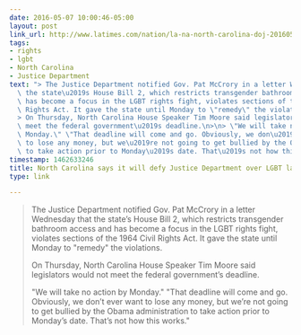 ```yaml
---
date: 2016-05-07 10:00:46-05:00
layout: post
link_url: http://www.latimes.com/nation/la-na-north-carolina-doj-20160505-story.html
tags:
- rights
- lgbt
- North Carolina
- Justice Department
text: "> The Justice Department notified Gov. Pat McCrory in a letter Wednesday that\
  \ the state\u2019s House Bill 2, which restricts transgender bathroom access and\
  \ has become a focus in the LGBT rights fight, violates sections of the 1964 Civil\
  \ Rights Act. It gave the state until Monday to \"remedy\" the violations.\n>\n\
  > On Thursday, North Carolina House Speaker Tim Moore said legislators would not\
  \ meet the federal government\u2019s deadline.\n>\n> \"We will take no action by\
  \ Monday.\" \"That deadline will come and go. Obviously, we don\u2019t ever want\
  \ to lose any money, but we\u2019re not going to get bullied by the Obama administration\
  \ to take action prior to Monday\u2019s date. That\u2019s not how this works.\""
timestamp: 1462633246
title: North Carolina says it will defy Justice Department over LGBT law
type: link

---
```

> The Justice Department notified Gov. Pat McCrory in a letter Wednesday that the state’s House Bill 2, which restricts transgender bathroom access and has become a focus in the LGBT rights fight, violates sections of the 1964 Civil Rights Act. It gave the state until Monday to "remedy" the violations.
>
> On Thursday, North Carolina House Speaker Tim Moore said legislators would not meet the federal government’s deadline.
>
> "We will take no action by Monday." "That deadline will come and go. Obviously, we don’t ever want to lose any money, but we’re not going to get bullied by the Obama administration to take action prior to Monday’s date. That’s not how this works."